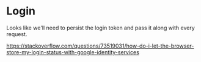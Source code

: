 # Login

Looks like we'll need to persist the login token and pass it along with every request.

https://stackoverflow.com/questions/73519031/how-do-i-let-the-browser-store-my-login-status-with-google-identity-services
